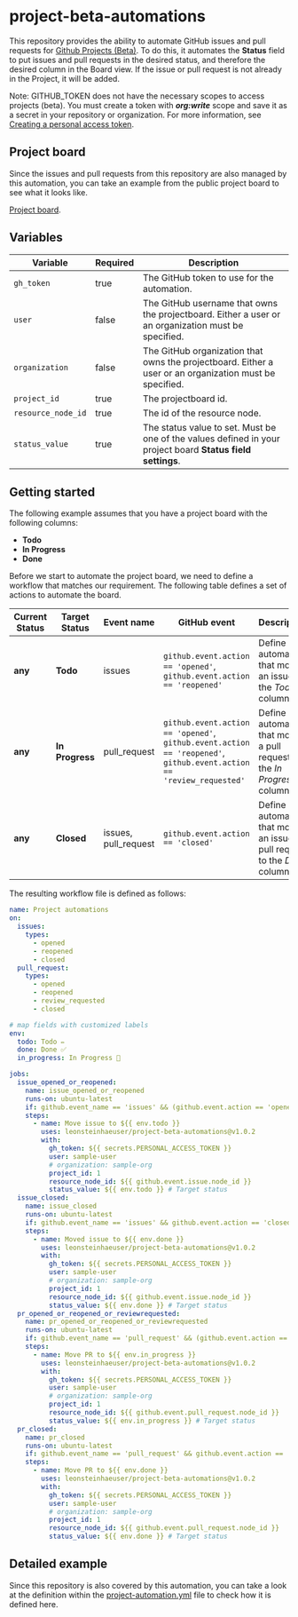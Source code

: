 # project-beta-automations

This repository provides the ability to automate GitHub issues and pull requests for [Github Projects (Beta)](https://docs.github.com/en/issues/trying-out-the-new-projects-experience/about-projects). To do this, it automates the **Status** field to put issues and pull requests in the desired status, and therefore the desired column in the Board view. If the issue or pull request is not already in the Project, it will be added.

Note: GITHUB_TOKEN does not have the necessary scopes to access projects (beta).
You must create a token with ***org:write*** scope and save it as a secret in your repository or organization.
For more information, see [Creating a personal access token](https://docs.github.com/en/authentication/keeping-your-account-and-data-secure/creating-a-personal-access-token).

## Project board

Since the issues and pull requests from this repository are also managed by this automation, you can take an example from the public project board to see what it looks like.

[Project board](https://github.com/users/leonsteinhaeuser/projects/6).

## Variables

| Variable           | Required | Description |
| ------------------ | -------- |----------- |
| `gh_token`         | true     | The GitHub token to use for the automation. |
| `user`             | false    | The GitHub username that owns the projectboard. Either a user or an organization must be specified. |
| `organization`     | false    | The GitHub organization that owns the projectboard. Either a user or an organization must be specified. |
| `project_id`       | true     | The projectboard id. |
| `resource_node_id` | true     | The id of the resource node. |
| `status_value`     | true     | The status value to set. Must be one of the values defined in your project board **Status field settings**. |

## Getting started

The following example assumes that you have a project board with the following columns:

- **Todo**
- **In Progress**
- **Done**

Before we start to automate the project board, we need to define a workflow that matches our requirement. The following table defines a set of actions to automate the board.

| Current Status | Target Status   | Event name  | GitHub event  | Description |
| -------------- | --------------- | ----- | ------------- | ----------- |
| **any**        | **Todo**        | issues | `github.event.action == 'opened'`, `github.event.action == 'reopened'` | Define an automation that moves an issue to the *Todo* column. |
| **any**        | **In Progress** | pull_request    | `github.event.action == 'opened'`, `github.event.action == 'reopened'`, `github.event.action == 'review_requested'` | Define an automation that moves a pull request to the *In Progress* column. |
| **any**        | **Closed**      | issues, pull_request | `github.event.action == 'closed'` | Define an automation that moves an issue or pull request to the *Done* column. |

The resulting workflow file is defined as follows:

```yaml
name: Project automations
on:
  issues:
    types:
      - opened
      - reopened
      - closed
  pull_request:
    types:
      - opened
      - reopened
      - review_requested
      - closed

# map fields with customized labels
env:
  todo: Todo ✏️
  done: Done ✅
  in_progress: In Progress 🚧

jobs:
  issue_opened_or_reopened:
    name: issue_opened_or_reopened
    runs-on: ubuntu-latest
    if: github.event_name == 'issues' && (github.event.action == 'opened' || github.event.action == 'reopened')
    steps:
      - name: Move issue to ${{ env.todo }}
        uses: leonsteinhaeuser/project-beta-automations@v1.0.2
        with:
          gh_token: ${{ secrets.PERSONAL_ACCESS_TOKEN }}
          user: sample-user
          # organization: sample-org
          project_id: 1
          resource_node_id: ${{ github.event.issue.node_id }}
          status_value: ${{ env.todo }} # Target status
  issue_closed:
    name: issue_closed
    runs-on: ubuntu-latest
    if: github.event_name == 'issues' && github.event.action == 'closed'
    steps:
      - name: Moved issue to ${{ env.done }}
        uses: leonsteinhaeuser/project-beta-automations@v1.0.2
        with:
          gh_token: ${{ secrets.PERSONAL_ACCESS_TOKEN }}
          user: sample-user
          # organization: sample-org
          project_id: 1
          resource_node_id: ${{ github.event.issue.node_id }}
          status_value: ${{ env.done }} # Target status
  pr_opened_or_reopened_or_reviewrequested:
    name: pr_opened_or_reopened_or_reviewrequested
    runs-on: ubuntu-latest
    if: github.event_name == 'pull_request' && (github.event.action == 'opened' || github.event.action == 'reopened' || github.event.action == 'review_requested')
    steps:
      - name: Move PR to ${{ env.in_progress }}
        uses: leonsteinhaeuser/project-beta-automations@v1.0.2
        with:
          gh_token: ${{ secrets.PERSONAL_ACCESS_TOKEN }}
          user: sample-user
          # organization: sample-org
          project_id: 1
          resource_node_id: ${{ github.event.pull_request.node_id }}
          status_value: ${{ env.in_progress }} # Target status
  pr_closed:
    name: pr_closed
    runs-on: ubuntu-latest
    if: github.event_name == 'pull_request' && github.event.action == 'closed'
    steps:
      - name: Move PR to ${{ env.done }}
        uses: leonsteinhaeuser/project-beta-automations@v1.0.2
        with:
          gh_token: ${{ secrets.PERSONAL_ACCESS_TOKEN }}
          user: sample-user
          # organization: sample-org
          project_id: 1
          resource_node_id: ${{ github.event.pull_request.node_id }}
          status_value: ${{ env.done }} # Target status
```

## Detailed example

Since this repository is also covered by this automation, you can take a look at the definition within the [project-automation.yml](.github/workflows/project_automations.yml) file to check how it is defined here.

